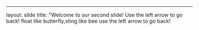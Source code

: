 ---
layout: slide
title: "Welcome to our second slide!
Use the left arrow to go back!
float like butterfly,sting like bee
use the left arrow to go back!
